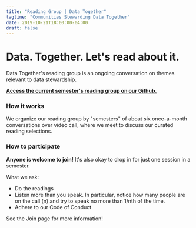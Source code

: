 ```yaml
---
title: "Reading Group | Data Together"
tagline: "Communities Stewarding Data Together"
date: 2019-10-21T18:00:00-04:00
draft: false
---
```


Data. Together. Let's read about it.
====

Data Together's reading group is an ongoing conversation on themes relevant to data stewardship.

**[Access the current semester's reading group on our Github.](https://github.com/datatogether/reading_datatogether)**

### How it works

We organize our reading group by "semesters" of about six once-a-month conversations over video call, where we meet to discuss our curated reading selections.

### How to participate

**Anyone is welcome to join!** It's also okay to drop in for just one session in a semester.

What we ask:

* Do the readings
* Listen more than you speak. In particular, notice how many people are on the call (n) and try to speak no more than 1/nth of the time.
* Adhere to our Code of Conduct

See the Join page for more information!

